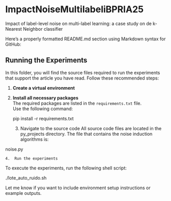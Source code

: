 # ImpactNoiseMultilabeliBPRIA25
Impact of label-level noise on multi-label learning: a case study on de k-Nearest Neighbor classifier

Here’s a properly formatted README.md section using Markdown syntax for GitHub:

## Running the Experiments

In this folder, you will find the source files required to run the experiments that support the article you have read. Follow these recommended steps:

1. **Create a virtual environment**

2. **Install all necessary packages**  
   The required packages are listed in the `requirements.txt` file.  
   Use the following command:
   
   pip install -r requirements.txt

	3.	Navigate to the source code
All source code files are located in the py_projects directory.
The file that contains the noise induction algorithms is:

noise.py


	4.	Run the experiments
To execute the experiments, run the following shell script:

./lote_auto_ruido.sh

Let me know if you want to include environment setup instructions or example outputs.
